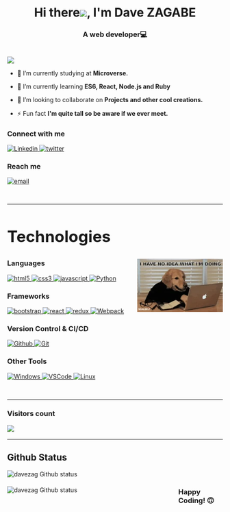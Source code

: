 <h1 align="center">Hi  there<img src="https://user-images.githubusercontent.com/42378118/110234147-e3259600-7f4e-11eb-95be-0c4047144dea.gif" width="30">, I'm Dave ZAGABE</h1>
<h3 align="center">A web developer💻</h3>
<br>
<img align="center" src = "./images/pexels-errin-casano-2356059.jpg"/>

- 🔭 I’m currently studying at **Microverse.**

- 🌱 I’m currently learning **ES6, React, Node.js and Ruby**

- 👯 I’m looking to collaborate on **Projects and other cool creations.**

- ⚡ Fun fact **I'm quite tall so be aware if we ever meet.**

<h3>Connect with me</h3>

<div style="margin-top:10px">
  <div>
    <a  href="https://www.linkedin.com/in/dave-zagabe/" target="_blank">
      <img src="https://img.shields.io/badge/Linked%20In-0A66C2.svg?style=for-the-badge&logo=linkedin&logoColor=white" alt="Linkedin"/>
    </a>
    <a href="https://twitter.com/davezagabe2" target="_blank">
      <img src="https://img.shields.io/badge/Twitter-1DA1F2.svg?style=for-the-badge&logo=twitter&logoColor=white" alt="twitter"/>
    </a>
  </div>
</div>
<p>
<h3>Reach me</h3>
<p>
  <a href="mailto:davezag49@gmail.com@gmail.com?subject=Feedback%20From%20Github&body=Hello," target="_blank">
    <img src="https://img.shields.io/badge/Gmail-D14836?style=for-the-badge&logo=gmail&logoColor=white" alt="email"/>
  </a>
</p>

<br/>

---

<h2 style="font-size:2.3rem">Technologies </h2> <img align="right" src='./images/200w.webp'/>

<h3>Languages</h3>
<p>
  <a href="https://www.w3.org/html/" target="_blank"> 
    <img src="https://img.shields.io/badge/html-E34F26.svg?style=for-the-badge&logo=html5&logoColor=white"
      alt="html5"/> 
  </a>
  <a href="https://www.w3schools.com/css/" target="_blank">
    <img src="https://img.shields.io/badge/css-1572B6.svg?style=for-the-badge&logo=css3&logoColor=white"
      alt="css3"/>
  </a>
  <a href="https://developer.mozilla.org/en-US/docs/Web/JavaScript" target="_blank"> 
    <img src="https://img.shields.io/badge/Javascript-F7DF1E.svg?style=for-the-badge&logo=javascript&logoColor=black"
      alt="javascript"/> 
  </a>
   <a href="https://www.json.org/json-en.html" target="_blank">
    <img src="https://img.shields.io/badge/Python-5E5C5C?style=for-the-badge&logo=python&logoColor=white"
      alt="Python"/>
  </a>
</p>

<h3>Frameworks</h3>
<p>
      <a href="https://getbootstrap.com" target="_blank">
    <img src="https://img.shields.io/badge/bootstrap-7952B3.svg?style=for-the-badge&logo=bootstrap&logoColor=white"
      alt="bootstrap"/>
  </a>
  <a href="https://reactjs.org/" target="_blank"> 
    <img src="https://img.shields.io/badge/reactjs-61DAFB.svg?style=for-the-badge&logo=react&logoColor=black"
      alt="react"/> 
  </a>
  <a href="https://redux.js.org" target="_blank"> 
    <img src="https://img.shields.io/badge/redux-764ABC.svg?style=for-the-badge&logo=redux&logoColor=white" alt="redux"/> 
  </a> 
  <a href="https://webpack.js.org" target="_blank">
    <img src="https://img.shields.io/badge/webpack-8DD6F9.svg?style=for-the-badge&logo=webpack&logoColor=black"
      alt="Webpack"/>
  </a>
</p>

<h3>Version Control & CI/CD</h3>
<p>
  <a href="https://github.com/daveZag" target="_blank">
    <img src="https://img.shields.io/badge/github-181717.svg?style=for-the-badge&logo=github&logoColor=white" alt="Github"/>
  </a>
  <a href="https://git-scm.com/" target="_blank">
    <img src="https://img.shields.io/badge/git-F05032.svg?style=for-the-badge&logo=git&logoColor=white"
      alt="Git"/>
  </a>
</p>

<h3>Other Tools</h3>
<p>
  <a href="https://www.microsoft.com/fr-fr/windows" target="_blank"> 
    <img src="https://img.shields.io/badge/Windows-0078D6?style=for-the-badge&logo=windows&logoColor=white" alt="Windows"/>
  </a>
    <a href="https://code.visualstudio.com/" target="_blank">
    <img src="https://img.shields.io/badge/vscode-007ACC.svg?style=for-the-badge&logo=visualstudiocode&logoColor=white" alt="VSCode"/> 
  </a>
  <a href="https://www.kali.org/" target="_blank"> 
    <img src="https://img.shields.io/badge/Linux-181717?style=for-the-badge&logo=kalilinux&logoColor=white" alt="Linux"/>
  </a>
</p>
<br/>

---

<h3> Visitors count </h3>
<img src="https://profile-counter.glitch.me/DaveZag/count.svg" /><br/>

---

## Github Status

<p>
<img align="left" style="margin-bottom: 20px; width: 390px" src="https://github-readme-stats.vercel.app/api/top-langs?username=DaveZag&show_icons=true&locale=en&layout=compact" alt="davezag Github status" /></p>

<p>&nbsp;<img align="left" style="margin-bottom: 20px; width: 400px" src="https://github-readme-stats.vercel.app/api?username=DaveZag&show_icons=true&theme=dark&locale=en" alt="davezag Github status" /></p>


<h3 align="left"> Happy Coding! 🙃</h3>
